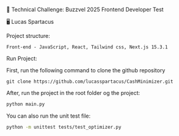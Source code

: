 :test_tube: Technical Challenge: Buzzvel 2025 Frontend Developer Test

:desktop_computer: Lucas Spartacus

Project structure:

    Front-end - JavaScript, React, Tailwind css, Next.js 15.3.1

Run Project:

First, run the following command to clone the github repository

```
git clone https://github.com/lucasspartacus/CashMinimizer.git
```

After, run the project in the root folder og the project:

```bash
python main.py
```

You can also run the unit test file:

```bash
python -m unittest tests/test_optimizer.py
```
